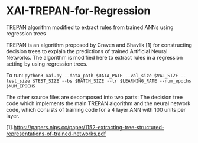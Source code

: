# XAI-TREPAN-for-Regression
TREPAN algorithm modified to extract rules from trained ANNs using regression trees

TREPAN is an algorithm proposed by Craven and Shavlik [1] for constructing decision trees to explain the predictions of trained Artificial Neural Networks. The algorithm is modified here to extract rules in a regression setting by using regression trees.

To run:
`python3 xai.py --data_path $DATA_PATH --val_size $VAL_SIZE --test_size $TEST_SIZE --bs $BATCH_SIZE --lr $LEARNING_RATE --num_epochs $NUM_EPOCHS`

The other source files are decomposed into two parts: The decision tree code which implements the main TREPAN algorithm and the neural network code, which consists of training code for a 4 layer ANN with 100 units per layer.

[1].https://papers.nips.cc/paper/1152-extracting-tree-structured-representations-of-trained-networks.pdf
